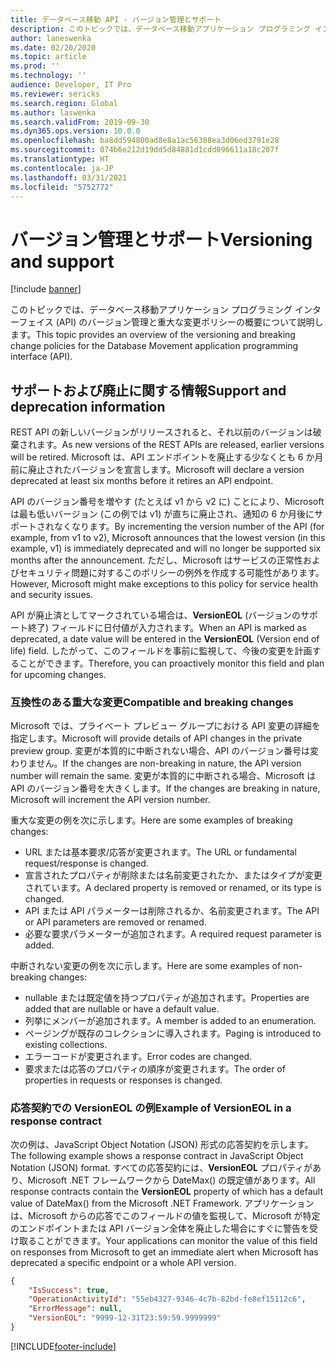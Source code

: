 ```yaml
---
title: データベース移動 API - バージョン管理とサポート
description: このトピックでは、データベース移動アプリケーション プログラミング インターフェイス (API) のバージョン管理と重大な変更ポリシーの概要について説明します。
author: laneswenka
ms.date: 02/20/2020
ms.topic: article
ms.prod: ''
ms.technology: ''
audience: Developer, IT Pro
ms.reviewer: sericks
ms.search.region: Global
ms.author: laswenka
ms.search.validFrom: 2019-09-30
ms.dyn365.ops.version: 10.0.0
ms.openlocfilehash: ba8dd594800ad8e8a1ac56388ea3d06ed3791e28
ms.sourcegitcommit: 074b6e212d19dd5d84881d1cdd096611a18c207f
ms.translationtype: HT
ms.contentlocale: ja-JP
ms.lasthandoff: 03/31/2021
ms.locfileid: "5752772"
---
```

# <a name="versioning-and-support"></a><span data-ttu-id="f973e-103">バージョン管理とサポート</span><span class="sxs-lookup"><span data-stu-id="f973e-103">Versioning and support</span></span>

[!include [banner](../../includes/banner.md)]

<span data-ttu-id="f973e-104">このトピックでは、データベース移動アプリケーション プログラミング インターフェイス (API) のバージョン管理と重大な変更ポリシーの概要について説明します。</span><span class="sxs-lookup"><span data-stu-id="f973e-104">This topic provides an overview of the versioning and breaking change policies for the Database Movement application programming interface (API).</span></span>

## <a name="support-and-deprecation-information"></a><span data-ttu-id="f973e-105">サポートおよび廃止に関する情報</span><span class="sxs-lookup"><span data-stu-id="f973e-105">Support and deprecation information</span></span>

<span data-ttu-id="f973e-106">REST API の新しいバージョンがリリースされると、それ以前のバージョンは破棄されます。</span><span class="sxs-lookup"><span data-stu-id="f973e-106">As new versions of the REST APIs are released, earlier versions will be retired.</span></span> <span data-ttu-id="f973e-107">Microsoft は、API エンドポイントを廃止する少なくとも 6 か月前に廃止されたバージョンを宣言します。</span><span class="sxs-lookup"><span data-stu-id="f973e-107">Microsoft will declare a version deprecated at least six months before it retires an API endpoint.</span></span>

<span data-ttu-id="f973e-108">API のバージョン番号を増やす (たとえば v1 から v2 に) ことにより、Microsoft は最も低いバージョン (この例では v1) が直ちに廃止され、通知の 6 か月後にサポートされなくなります。</span><span class="sxs-lookup"><span data-stu-id="f973e-108">By incrementing the version number of the API (for example, from v1 to v2), Microsoft announces that the lowest version (in this example, v1) is immediately deprecated and will no longer be supported six months after the announcement.</span></span> <span data-ttu-id="f973e-109">ただし、Microsoft はサービスの正常性およびセキュリティ問題に対するこのポリシーの例外を作成する可能性があります。</span><span class="sxs-lookup"><span data-stu-id="f973e-109">However, Microsoft might make exceptions to this policy for service health and security issues.</span></span>

<span data-ttu-id="f973e-110">API が廃止済としてマークされている場合は、**VersionEOL** (バージョンのサポート終了) フィールドに日付値が入力されます。</span><span class="sxs-lookup"><span data-stu-id="f973e-110">When an API is marked as deprecated, a date value will be entered in the **VersionEOL** (Version end of life) field.</span></span> <span data-ttu-id="f973e-111">したがって、このフィールドを事前に監視して、今後の変更を計画することができます。</span><span class="sxs-lookup"><span data-stu-id="f973e-111">Therefore, you can proactively monitor this field and plan for upcoming changes.</span></span>

### <a name="compatible-and-breaking-changes"></a><span data-ttu-id="f973e-112">互換性のある重大な変更</span><span class="sxs-lookup"><span data-stu-id="f973e-112">Compatible and breaking changes</span></span>

<span data-ttu-id="f973e-113">Microsoft では、プライベート プレビュー グループにおける API 変更の詳細を指定します。</span><span class="sxs-lookup"><span data-stu-id="f973e-113">Microsoft will provide details of API changes in the private preview group.</span></span> <span data-ttu-id="f973e-114">変更が本質的に中断されない場合、API のバージョン番号は変わりません。</span><span class="sxs-lookup"><span data-stu-id="f973e-114">If the changes are non-breaking in nature, the API version number will remain the same.</span></span> <span data-ttu-id="f973e-115">変更が本質的に中断される場合、Microsoft は API のバージョン番号を大きくします。</span><span class="sxs-lookup"><span data-stu-id="f973e-115">If the changes are breaking in nature, Microsoft will increment the API version number.</span></span>

<span data-ttu-id="f973e-116">重大な変更の例を次に示します。</span><span class="sxs-lookup"><span data-stu-id="f973e-116">Here are some examples of breaking changes:</span></span>

* <span data-ttu-id="f973e-117">URL または基本要求/応答が変更されます。</span><span class="sxs-lookup"><span data-stu-id="f973e-117">The URL or fundamental request/response is changed.</span></span>
* <span data-ttu-id="f973e-118">宣言されたプロパティが削除または名前変更されたか、またはタイプが変更されています。</span><span class="sxs-lookup"><span data-stu-id="f973e-118">A declared property is removed or renamed, or its type is changed.</span></span>
* <span data-ttu-id="f973e-119">API または API パラメーターは削除されるか、名前変更されます。</span><span class="sxs-lookup"><span data-stu-id="f973e-119">The API or API parameters are removed or renamed.</span></span>
* <span data-ttu-id="f973e-120">必要な要求パラメーターが追加されます。</span><span class="sxs-lookup"><span data-stu-id="f973e-120">A required request parameter is added.</span></span>

<span data-ttu-id="f973e-121">中断されない変更の例を次に示します。</span><span class="sxs-lookup"><span data-stu-id="f973e-121">Here are some examples of non-breaking changes:</span></span>

* <span data-ttu-id="f973e-122">nullable または既定値を持つプロパティが追加されます。</span><span class="sxs-lookup"><span data-stu-id="f973e-122">Properties are added that are nullable or have a default value.</span></span>
* <span data-ttu-id="f973e-123">列挙にメンバーが追加されます。</span><span class="sxs-lookup"><span data-stu-id="f973e-123">A member is added to an enumeration.</span></span>
* <span data-ttu-id="f973e-124">ページングが既存のコレクションに導入されます。</span><span class="sxs-lookup"><span data-stu-id="f973e-124">Paging is introduced to existing collections.</span></span>
* <span data-ttu-id="f973e-125">エラーコードが変更されます。</span><span class="sxs-lookup"><span data-stu-id="f973e-125">Error codes are changed.</span></span>
* <span data-ttu-id="f973e-126">要求または応答のプロパティの順序が変更されます。</span><span class="sxs-lookup"><span data-stu-id="f973e-126">The order of properties in requests or responses is changed.</span></span>

### <a name="example-of-versioneol-in-a-response-contract"></a><span data-ttu-id="f973e-127">応答契約での VersionEOL の例</span><span class="sxs-lookup"><span data-stu-id="f973e-127">Example of VersionEOL in a response contract</span></span>

<span data-ttu-id="f973e-128">次の例は、JavaScript Object Notation (JSON) 形式の応答契約を示します。</span><span class="sxs-lookup"><span data-stu-id="f973e-128">The following example shows a response contract in JavaScript Object Notation (JSON) format.</span></span> <span data-ttu-id="f973e-129">すべての応答契約には、**VersionEOL** プロパティがあり、Microsoft .NET フレームワークから DateMax() の既定値があります。</span><span class="sxs-lookup"><span data-stu-id="f973e-129">All response contracts contain the **VersionEOL** property of which has a default value of DateMax() from the Microsoft .NET Framework.</span></span> <span data-ttu-id="f973e-130">アプリケーションは、Microsoft からの応答でこのフィールドの値を監視して、Microsoft が特定のエンドポイントまたは API バージョン全体を廃止した場合にすぐに警告を受け取ることができます。</span><span class="sxs-lookup"><span data-stu-id="f973e-130">Your applications can monitor the value of this field on responses from Microsoft to get an immediate alert when Microsoft has deprecated a specific endpoint or a whole API version.</span></span>

```json
{
    "IsSuccess": true,
    "OperationActivityId": "55eb4327-9346-4c7b-82bd-fe8ef15112c6",
    "ErrorMessage": null,
    "VersionEOL": "9999-12-31T23:59:59.9999999"
}
```


[!INCLUDE[footer-include](../../../../includes/footer-banner.md)]